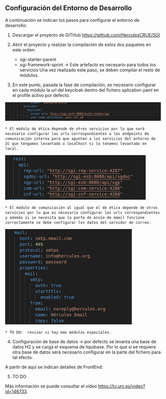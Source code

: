 ## Configuración del Entorno de Desarrollo
A continuación se indican los pasos para configurar el entorno de desarrollo:

1. Descargar el proyecto de GITHub
https://github.com/HerculesCRUE/SGI

2. Abrir el proyecto y realizar la compilación de estos dos paquetes en este orden:
    * sgi-starter-parent
    * sgi-framework-sprint → Este artefacto es necesario para todos los servicios
Una vez realizado este paso, se deben compilar el resto de módulos.

3. En este punto, pasada la fase de compilación, es necesario configurar en cada módulo la url  del keycloak dentro del fichero aplication.yaml en el profile activo por defecto.

![config_keycloak](https://github.com/dialrepo/Hercules_SGI/blob/main/docs/img/config_keycloak.jpg)
    
    * El módulo de ética depende de otros servicios por lo que será necesario configurar las urls correspondientes a los endpoints de comunicación interna para que apunten a los servicios del entorno de IC que tengamos levantado o localhost si lo tenemos levantado en local. 

![config_keycloak](https://github.com/dialrepo/Hercules_SGI/blob/main/docs/img/config_eti.jpg)
    
    * El módulo de comunicación al igual que el de ética depende de otros servicios por lo que es necesario configurar las urls correspondientes y además si se necesita que la parte de envío de email funcione correctamente se debe configurar los datos del servidor de correo.   

![config_keycloak](https://github.com/dialrepo/Hercules_SGI/blob/main/docs/img/config_com.jpg)
    
    * TO DO:  revisar si hay más módulos especiales.
    


4. Configuración de base de datos → por defecto se levanta una base de datos H2 y se carga el esquema de liquibase. Por lo que si se requiere otra base de datos será necesario configurar en la parte del fichero para tal efecto.

A partir de aquí se indican detalles de FrontEnd:

5. TO DO

Más información se puede consultar el vídeo https://tv.um.es/video?id=146733.
